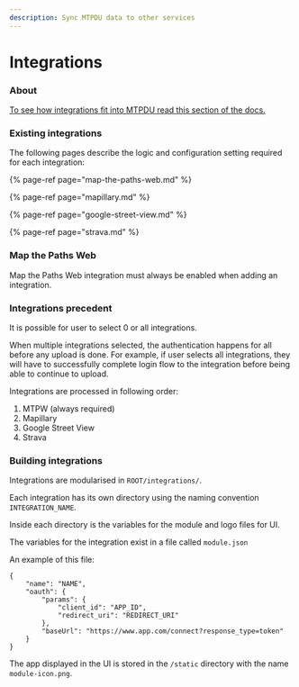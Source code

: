 ```yaml
---
description: Sync MTPDU data to other services
---
```


# Integrations

### About

[To see how integrations fit into MTPDU read this section of the docs.](../functions.md#20-authenticate-to-integrations)

### Existing integrations

The following pages describe the logic and configuration setting required for each integration:

{% page-ref page="map-the-paths-web.md" %}

{% page-ref page="mapillary.md" %}

{% page-ref page="google-street-view.md" %}

{% page-ref page="strava.md" %}

### Map the Paths Web

Map the Paths Web integration must always be enabled when adding an integration.

### Integrations precedent

It is possible for user to select 0 or all integrations.

When multiple integrations selected, the authentication happens for all before any upload is done. For example, if user selects all integrations, they will have to successfully complete login flow to the integration before being able to continue to upload.

Integrations are processed in following order:

1. MTPW \(always required\)
2. Mapillary
3. Google Street View
4. Strava

### Building integrations

Integrations are modularised in `ROOT/integrations/`.

Each integration has its own directory using the naming convention `INTEGRATION_NAME`.

Inside each directory is the variables for the module and logo files for UI.

The variables for the integration exist in a file called `module.json`

An example of this file:

```text
{
    "name": "NAME",
    "oauth": {
        "params": { 
            "client_id": "APP_ID",
            "redirect_uri": "REDIRECT_URI"
        },
        "baseUrl": "https://www.app.com/connect?response_type=token"
    }
}
```

The app displayed in the UI is stored in the `/static` directory with the name `module-icon.png`.

